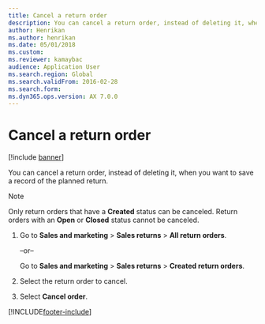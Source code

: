 ```yaml
---
title: Cancel a return order  
description: You can cancel a return order, instead of deleting it, when you want to save a record of the planned return, including a step-by-step process.
author: Henrikan
ms.author: henrikan
ms.date: 05/01/2018
ms.custom:
ms.reviewer: kamaybac
audience: Application User
ms.search.region: Global
ms.search.validFrom: 2016-02-28
ms.search.form: 
ms.dyn365.ops.version: AX 7.0.0
---
```


# Cancel a return order

[!include [banner](../includes/banner.md)]

You can cancel a return order, instead of deleting it, when you want to save a record of the planned return.

> [!NOTE]
> <P>Only return orders that have a <STRONG>Created</STRONG> status can be canceled. Return orders with an <STRONG>Open</STRONG> or <STRONG>Closed</STRONG> status cannot be canceled.</P>

1. Go to **Sales and marketing** \> **Sales returns** \> **All return orders**.

    –or–

    Go to **Sales and marketing** \> **Sales returns** \> **Created return orders**.

1. Select the return order to cancel.

1. Select **Cancel order**.

[!INCLUDE[footer-include](../../includes/footer-banner.md)]